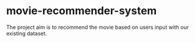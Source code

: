 # movie-recommender-system
The project aim is to recommend the movie based on users input with our existing dataset. 
